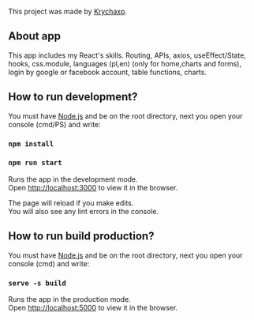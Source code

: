 This project was made by [Krychaxp](https://krychaxp.pl/?utm_source=github_react_readme&utm_content=link).

## About app

This app includes my React's skills.
Routing, APIs, axios, useEffect/State, hooks, css.module, languages (pl,en) (only for home,charts and forms), 
login by google or facebook account, table functions, charts. 


## How to run development?

You must have [Node.js](https://nodejs.org) and be on the root directory, next you open your console (cmd/PS) and write:

### `npm install`

### `npm run start`

Runs the app in the development mode.<br />
Open [http://localhost:3000](http://localhost:3000) to view it in the browser.

The page will reload if you make edits.<br />
You will also see any lint errors in the console.

## How to run build production?

You must have [Node.js](https://nodejs.org) and be on the root directory, next you open your console (cmd) and write:

### `serve -s build`

Runs the app in the production mode.<br />
Open [http://localhost:5000](http://localhost:5000) to view it in the browser.
